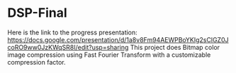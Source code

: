 # DSP-Final
Here is the link to the progress presentation: https://docs.google.com/presentation/d/1a8v8Fm94AEWPBoYKIg2sClGZ0JcoRO9ww0JzKWqSR8I/edit?usp=sharing
This project does Bitmap color image compression using Fast Fourier Transform with a customizable compression factor.
